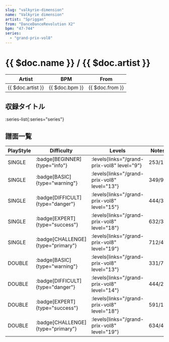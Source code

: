 ```yaml
---
slug: "valkyrie-dimension"
name: "Valkyrie dimension"
artist: "Spriggan"
from: "DanceDanceRevolution X2"
bpm: "47-744"
series:
  - "grand-prix-vol8"
---
```


# {{ $doc.name }} / {{ $doc.artist }}

|Artist|BPM|From|
|------|---|----|
|{{ $doc.artist }}|{{ $doc.bpm }}|{{ $doc.from }}|

## 収録タイトル

:series-list{:series="series"}

## 譜面一覧

|PlayStyle|Difficulty|Levels|Notes|Movie|
|---------|----------|------|-----|-----|
|SINGLE| :badge[BEGINNER]{type="info"}| :levels{links="/grand-prix-vol8" level="9"}|253/14||
|SINGLE| :badge[BASIC]{type="warning"}| :levels{links="/grand-prix-vol8" level="13"}|349/9||
|SINGLE| :badge[DIFFICULT]{type="danger"}| :levels{links="/grand-prix-vol8" level="15"}|444/32||
|SINGLE| :badge[EXPERT]{type="success"}| :levels{links="/grand-prix-vol8" level="18"}|632/39||
|SINGLE| :badge[CHALLENGE]{type="primary"}| :levels{links="/grand-prix-vol8" level="19"}|712/44||
|DOUBLE| :badge[BASIC]{type="warning"}| :levels{links="/grand-prix-vol8" level="13"}|331/7||
|DOUBLE| :badge[DIFFICULT]{type="danger"}| :levels{links="/grand-prix-vol8" level="14"}|444/25||
|DOUBLE| :badge[EXPERT]{type="success"}| :levels{links="/grand-prix-vol8" level="18"}|591/12||
|DOUBLE| :badge[CHALLENGE]{type="primary"}| :levels{links="/grand-prix-vol8" level="19"}|634/45||
